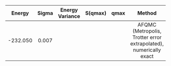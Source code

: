 | Energy        | Sigma           | Energy Variance  | S(qmax) | qmax | Method | Data repository|
| :-------------: |:-------------:| :-----:| :-------------: |:-------------:| :-----:|:-----:|
|-232.050|0.007||||AFQMC (Metropolis, Trotter error extrapolated), numerically exact||
